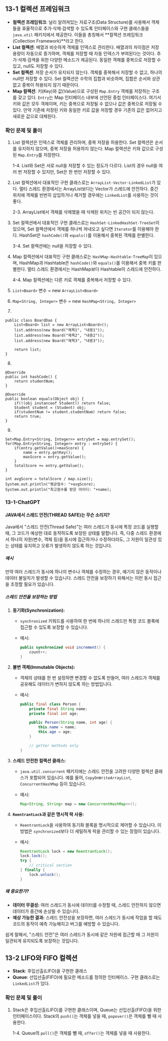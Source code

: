 ## 13-1 컬렉션 프레임워크

- **컬렉션 프레임워크**: 널리 알려져있는 자료구조(Data Structure)를 사용해서 객체들을 효율적으로 추가·삭제·검색할 수 있도록 인터페이스와 구현 클래스들을 `java.util` 패키지에서 제공한다. 이들을 총칭해서 **컬렉션 프레임워크(Collection Framework)**라고 한다.
- **List 컬렉션**: 배열과 비슷하게 객체를 인덱스로 관리한다. 배열과의 차이점은 저장 용량이 자동으로 증가하며, 객체를 저장할 때 자동 인덱스가 부여된다는 것이다. 추가·삭제·검색을 위한 다양한 메소드가 제공된다. 동일한 객체를 중복으로 저장할 수 있고, null도 저장할 수 있다.
- **Set 컬렉션**: 저장 순서가 유지되지 않는다. 객체를 중복해서 저장할 수 없고, 하나의 null만 저장할 수 있다. Set 컬렉션은 수학의 집합과 비슷하며, 집합은 순서와 상관없고 중복이 허용되지 않기 때문이다.
- **Map 컬렉션**: 키(Key)와 값(Value)으로 구성된 `Map.Entry` 객체를 저장하는 구조를 갖고 있다. `Entry`는 Map 인터페이스 내부에 선언된 중첩 인터페이스다. 여기서 키와 값은 모두 객체이며, 키는 중복으로 저장될 수 없으나 값은 중복으로 저장될 수 있다. 만약 기존에 저장된 키와 동일한 키로 값을 저장할 경우 기존의 값은 없어지고 새로운 값으로 대체된다.

### 확인 문제 및 풀이

1. List 컬렉션은 인덱스로 객체를 관리하며, 중복 저장을 허용한다. Set 컬렉션은 순서를 유지하지 않으며, 중복 저장을 허용하지 않는다. Map 컬렉션은 키와 값으로 구성된 `Map.Entry`를 저장한다.

   1-4. List와 Set은 서로 null을 저장할 수 있는 정도가 다르다. List의 경우 null을 여러 번 저장할 수 있지만, Set은 한 번만 저장할 수 있다.

2. List 컬렉션에서 대표적인 구현 클래스로는 `ArrayList·Vector·LinkedList`가 있다. 멀티 스레드 환경에서는 ArrayList보다는 Vector가 스레드에 안전하다. 중간 위치에 객체를 빈번히 삽입하거나 제거할 경우에는 `LinkedList`를 사용하는 것이 좋다.

   2-3. ArrayList에서 객체를 삭제했을 때 삭제된 위치는 빈 공간이 되지 않는다.

3. Set 컬렉션에서 대표적인 구현 클래스로는 `HashSet·LinkedHashSet·TreeSet`이 있으며, Set 컬렉션에서 객체를 하나씩 꺼내오고 싶다면 `Iterator`를 이용해야 한다. HashSet은 `hashCode()`와 `equals()`를 이용해서 중복된 객체를 판별한다.

   3-4. Set 컬렉션에는 null을 저장할 수 있다.

4. Map 컬렉션에서 대표적인 구현 클래스로는 `HashMap·Hashtable·TreeMap`이 있으며, HashMap과 Hashtable은 `hashCode()`와 `equals()`를 이용해서 중복 키를 판별한다. 멀티 스레드 환경에서는 HashMap보다 Hashtable이 스레드에 안전하다.

   4-4. Map 컬렉션에는 다른 키로 객체를 중복해서 저장할 수 있다.

5. `List<Board>` 변수 = new `ArrayList<Board>`
6. `Map<String, Integer>` 변수 = new `HashMap<String, Integer>`
7.

```
public class BoardDao {
	List<Board> list = new ArrayList<Board>();
	list.address(new Board("제목1", "내용1"));
	list.address(new Board("제목2", "내용2"));
	list.address(new Board("제목3", "내용3"));

	return list;
}
```

8.

```
@Override
public int hashCode() {
	return studentNum;
}

@Override
public boolean equals(Object obj) {
	if(!(obj instanceof Student)) return false;
	Student student = (Student) obj;
	if(studentNum != student.studentNum) return false;
	return true;
}
```

9.

```
Set<Map.Entry<String, Integer>> entrySet = map.entrySet();
for(Map.Entry<String, Integer> entry : entrySet) {
	if(entry.getValue()>maxScore) {
		name = entry.getKey();
		maxScore = entry.getValue();
	}
	totalScore += entry.getValue();
}

int avgScore = totalScore / map.size();
System.out.println("평균점수: "+avgScore);
System.out.println("최고점수를 받은 아이디: "+name);
```

### 13-1-ChatGPT

#### JAVA에서 스레드 안전(THREAD SAFE)는 무슨 소리지?

Java에서 "스레드 안전(Thread Safe)"는 여러 스레드가 동시에 특정 코드를 실행할 때, 그 코드가 예상한 대로 동작하도록 보장된 상태를 말합니다. 즉, 다중 스레드 환경에서 하나의 자원(변수, 객체 등)을 동시에 접근하거나 수정하더라도, 그 자원이 일관성 있는 상태를 유지하고 오류가 발생하지 않도록 하는 것입니다.

##### 예시

만약 여러 스레드가 동시에 하나의 변수나 객체를 수정하는 경우, 예기치 않은 동작이나 데이터 불일치가 발생할 수 있습니다. 스레드 안전을 보장하기 위해서는 이런 동시 접근을 조정할 필요가 있습니다.

##### 스레드 안전을 보장하는 방법

1. **동기화(Synchronization):**

   - `synchronized` 키워드를 사용하여 한 번에 하나의 스레드만 특정 코드 블록에 접근할 수 있도록 보장할 수 있습니다.
   - 예시:

     ```java
     public synchronized void increment() {
         count++;
     }
     ```

2. **불변 객체(Immutable Objects):**

   - 객체의 상태를 한 번 설정하면 변경할 수 없도록 만들어, 여러 스레드가 객체를 공유해도 데이터가 변하지 않도록 하는 방법입니다.
   - 예시:

     ```java
     public final class Person {
         private final String name;
         private final int age;

         public Person(String name, int age) {
             this.name = name;
             this.age = age;
         }

         // getter methods only
     }
     ```

3. **스레드 안전한 컬렉션 클래스:**

   - `java.util.concurrent` 패키지에는 스레드 안전을 고려한 다양한 컬렉션 클래스가 포함되어 있습니다. 예를 들어, `CopyOnWriteArrayList`, `ConcurrentHashMap` 등이 있습니다.
   - 예시:

     ```java
     Map<String, String> map = new ConcurrentHashMap<>();
     ```

4. **`ReentrantLock`과 같은 명시적 락 사용:**

   - `ReentrantLock`을 사용하여 동기화 블록을 명시적으로 제어할 수 있습니다. 이 방법은 `synchronized`보다 더 세밀하게 락을 관리할 수 있는 장점이 있습니다.
   - 예시:

     ```java
     ReentrantLock lock = new ReentrantLock();
     lock.lock();
     try {
         // critical section
     } finally {
         lock.unlock();
     }
     ```

##### 왜 중요한가?

- **데이터 무결성:** 여러 스레드가 동시에 데이터를 수정할 때, 스레드 안전하지 않으면 데이터가 중간에 손상될 수 있습니다.
- **예상 가능한 결과:** 스레드 안전성을 보장하면, 여러 스레드가 동시에 작업을 할 때도 코드의 동작이 예측 가능해지고 버그를 예방할 수 있습니다.

쉽게 말해서, "스레드 안전"은 여러 스레드가 동시에 같은 자원에 접근할 때 그 자원이 일관되게 유지되도록 보장하는 것입니다.

## 13-2 LIFO와 FIFO 컬렉션

- **Stack**: 후입선출(LIFO)을 구현한 클래스
- **Queue**: 선입선출(FIFO)에 필요한 메소드를 정의한 인터페이스. 구현 클래스로는 `LinkedList`가 있다.

### 확인 문제 및 풀이

1. Stack은 후입선출(LIFO)를 구현한 클래스이며, Queue는 선입선출(FIFO)을 위한 인터페이스이다. Stack의 `push()`는 객체를 넣을 때, `popover()`은 객체를 뺄 때 사용한다.

   1-4. Queue의 `poll()`은 객체를 뺄 때, `offer()`는 객체를 넣을 때 사용한다.
